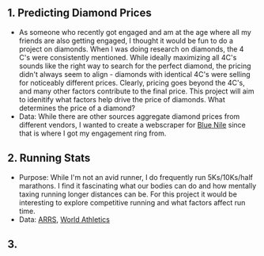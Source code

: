 ## 1. Predicting Diamond Prices
* As someone who recently got engaged and am at the age where all my friends are also getting engaged, I thought it would be fun to do a project on diamonds. When I was doing research on diamonds, the 4 C's were consistently mentioned. While ideally maximizing all 4C's sounds like the right way to search for the perfect diamond, the pricing didn't always seem to align - diamonds with identical 4C's were selling for noticeably different prices. Clearly, pricing goes beyond the 4C's, and many other factors contribute to the final price. This project will aim to idenitify what factors help drive the price of diamonds. What determines the price of a diamond?
* Data: While there are other sources aggregate diamond prices from different vendors, I wanted to create a webscraper for [Blue Nile](https://www.bluenile.com/) since that is where I got my engagement ring from. 

## 2. Running Stats
* Purpose: While I'm not an avid runner, I do frequently run 5Ks/10Ks/half marathons. I find it fascinating what our bodies can do and how mentally taxing running longer distances can be. For this project it would be interesting to explore competitive running and what factors affect run time. 
* Data: [ARRS](https://arrs.run/), [World Athletics](https://www.worldathletics.org/records/by-discipline/road-running/marathon/outdoor/men)

## 3. 